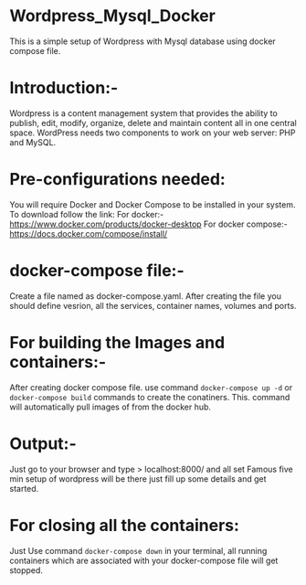 # Wordpress_Mysql_Docker

This is a simple setup of Wordpress with Mysql database using docker compose file.

# Introduction:-
Wordpress is a content management system that provides the ability to publish, edit, modify, organize, delete and maintain content all in one central space.
WordPress needs two components to work on your web server: PHP and MySQL.

# Pre-configurations needed:
You will require Docker and Docker Compose to be installed in your system. To download follow the link:
For docker:- https://www.docker.com/products/docker-desktop
For docker compose:- https://docs.docker.com/compose/install/

#  docker-compose file:-
Create a file named as docker-compose.yaml. After creating the file you should define vesrion, all the services, container names, volumes and ports. 

# For building the Images and containers:-
After creating docker compose file. use command 
``` docker-compose up -d ``` or  ``` docker-compose build ``` commands to create the conatiners. This. command will automatically pull images of from the docker hub.

# Output:-
Just go to your browser and type > localhost:8000/ and all set Famous five min setup of wordpress will be there just fill up some details and get started.


# For closing all the containers:

Just Use command ```docker-compose down``` in your terminal, all running containers which are associated with your docker-compose file will get stopped.


